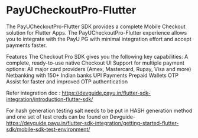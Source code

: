 # PayUCheckoutPro-Flutter

The PayUCheckoutPro-Flutter SDK provides a complete Mobile Checkout solution for Flutter Apps. The PayUCheckoutPro-Flutter experience allows you to integrate with the PayU PG with minimal integration effort and accept payments faster.

Features The Checkout Pro SDK gives you the following key capabilities: A complete, ready-to-use native Checkout UI Support for multiple payment options: All major card providers (Amex, Mastercard, Rupay, Visa and more) Netbanking with 150+ Indian banks UPI Payments Prepaid Wallets OTP Assist for faster and improved OTP authentication

Refer integration doc : https://devguide.payu.in/flutter-sdk-integration/introduction-flutter-sdk/

For hash generation testing salt needs to be put in HASH generation method and one set of test creds can be found on Devguide- https://devguide.payu.in/flutter-sdk-integration/getting-started-flutter-sdk/mobile-sdk-test-environment/
